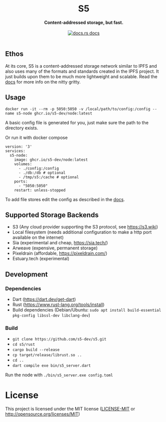 <h1 align="center">S5</h1>
<div align="center">
 <strong>
   Content-addressed storage, but fast.
 </strong>
</div>

<br />
<div align="center">
  <!-- docs.sfive.net docs -->
  <a href="https://docs.sfive.net/">
    <img src="https://img.shields.io/badge/docs-latest-blue.svg?style=flat-square"
      alt="docs.rs docs" />
  </a>
</div>
</br>

## Ethos

At its core, S5 is a content-addressed storage network similar to IPFS and also uses many of the formats and standards created in the IPFS project. It just builds upon them to be much more lightweight and scalable. Read the [docs](https://docs.sfive.net) for more info on the nitty gritty.

## Usage

`docker run -it --rm -p 5050:5050 -v /local/path/to/config:/config --name s5-node ghcr.io/s5-dev/node:latest`

A basic config file is generated for you, just make sure the path to the directory exists.

Or run it with docker compose
```docker
version: '3'
services:
  s5-node:
    image: ghcr.io/s5-dev/node:latest
    volumes:
      - ./config:/config
      - ./db:/db # optional
      - /tmp/s5:/cache # optional
    ports:
      - "5050:5050"
    restart: unless-stopped
```
To add file stores edit the config as described in the [docs](https://docs.sfive.net).

## Supported Storage Backends

- S3 (Any cloud provider supporting the S3 protocol, see https://s3.wiki)
- Local filesystem (needs additional configuration to make a http port available on the internet)
- Sia (experimental and cheap, https://sia.tech/)
- Arweave (expensive, permanent storage)
- Pixeldrain (affordable, https://pixeldrain.com/)
- Estuary.tech (experimental)

## Development

### Dependencies

- Dart (https://dart.dev/get-dart)
- Rust (https://www.rust-lang.org/tools/install)
- Build dependencies (Debian/Ubuntu: `sudo apt install build-essential pkg-config libssl-dev libclang-dev`)

### Build

- `git clone https://github.com/s5-dev/s5.git`
- `cd s5/rust`
- `cargo build --release`
- `cp target/release/librust.so ..`
- `cd ..`
- `dart compile exe bin/s5_server.dart`

Run the node with `./bin/s5_server.exe config.toml`

# License

This project is licensed under the MIT license ([LICENSE-MIT](LICENSE) or http://opensource.org/licenses/MIT)
